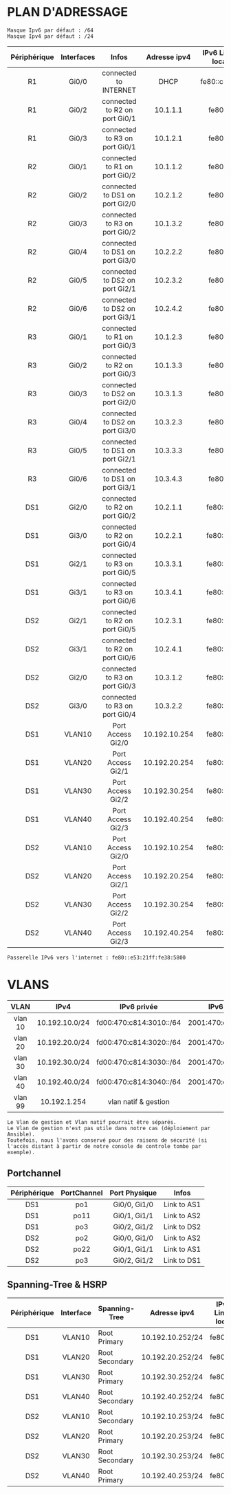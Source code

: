 # PLAN D'ADRESSAGE
```
Masque Ipv6 par défaut : /64
Masque Ipv4 par défaut : /24
```

| Périphérique  |Interfaces  |Infos  | Adresse ipv4  | IPv6 Link-local |
|:---:|:-----:|:-----:|:----:|:----:|
R1 | Gi0/0 | connected to INTERNET | DHCP | fe80::cafe:3 |
R1 | Gi0/2 | connected to R2 on port Gi0/1 | 10.1.1.1 | fe80::1 |
R1 | Gi0/3 | connected to R3 on port Gi0/1 | 10.1.2.1 | fe80::1 |
R2 | Gi0/1 | connected to R1 on port Gi0/2 | 10.1.1.2 | fe80::2 |
R2 | Gi0/2 | connected to DS1 on port Gi2/0 | 10.2.1.2 | fe80::2 |
R2 | Gi0/3 | connected to R3 on port Gi0/2 | 10.1.3.2| fe80::2 | 
R2 | Gi0/4 | connected to DS1 on port Gi3/0 | 10.2.2.2 | fe80::2 |
R2 | Gi0/5 | connected to DS2 on port Gi2/1 | 10.2.3.2 | fe80::2 |
R2 | Gi0/6 | connected to DS2 on port Gi3/1 | 10.2.4.2 | fe80::2 |
R3 | Gi0/1 | connected to R1 on port Gi0/3 | 10.1.2.3 | fe80::3 |
R3 | Gi0/2 | connected to R2 on port Gi0/3 | 10.1.3.3 | fe80::3 |
R3 | Gi0/3 | connected to DS2 on port Gi2/0 | 10.3.1.3 | fe80::3 |
R3 | Gi0/4 | connected to DS2 on port Gi3/0 | 10.3.2.3 | fe80::3 |
R3 | Gi0/5 | connected to DS1 on port Gi2/1 | 10.3.3.3 | fe80::3 |
R3 | Gi0/6 | connected to DS1 on port Gi3/1 | 10.3.4.3 | fe80::3 |
DS1 | Gi2/0 | connected to R2 on port Gi0/2 | 10.2.1.1 | fe80::d1 |
DS1 | Gi3/0 | connected to R2 on port Gi0/4 | 10.2.2.1 | fe80::d1 |
DS1 | Gi2/1 | connected to R3 on port Gi0/5 | 10.3.3.1 | fe80::d1 |
DS1 | Gi3/1 | connected to R3 on port Gi0/6 | 10.3.4.1 | fe80::d1 |
DS2 | Gi2/1 | connected to R2 on port Gi0/5 | 10.2.3.1 | fe80::d2 |
DS2 | Gi3/1 | connected to R2 on port Gi0/6 | 10.2.4.1 | fe80::d2 |
DS2 | Gi2/0 | connected to R3 on port Gi0/3 | 10.3.1.2 | fe80::d2 | 
DS2 | Gi3/0 | connected to R3 on port Gi0/4 | 10.3.2.2 | fe80::d2 |
DS1 | VLAN10 | Port Access Gi2/0 | 10.192.10.254 | fe80::d0 |
DS1 | VLAN20 | Port Access Gi2/1 | 10.192.20.254 | fe80::d0 |
DS1 | VLAN30 | Port Access Gi2/2 | 10.192.30.254 | fe80::d0 |
DS1 | VLAN40 | Port Access Gi2/3 | 10.192.40.254 | fe80::d0 |
DS2 | VLAN10 | Port Access Gi2/0 | 10.192.10.254 | fe80::d0 |
DS2 | VLAN20 | Port Access Gi2/1 | 10.192.20.254 | fe80::d0 |
DS2 | VLAN30 | Port Access Gi2/2 | 10.192.30.254 | fe80::d0 |
DS2 | VLAN40 | Port Access Gi2/3 | 10.192.40.254 | fe80::d0 |
```
Passerelle IPv6 vers l'internet : fe80::e53:21ff:fe38:5800
```

# VLANS
VLAN | IPv4 | IPv6 privée | IPv6 publique |
|:---:|:-----:|:----:|:----:|
| vlan 10 | 10.192.10.0/24 | fd00:470:c814:3010::/64 | 2001:470:c814:3010::/64 |
| vlan 20 | 10.192.20.0/24 | fd00:470:c814:3020::/64 | 2001:470:c814:3020::/64 |
| vlan 30 | 10.192.30.0/24 | fd00:470:c814:3030::/64 | 2001:470:c814:3030::/64 |
| vlan 40 | 10.192.40.0/24 | fd00:470:c814:3040::/64 | 2001:470:c814:3040::/64 |
| vlan 99 |  10.192.1.254 | vlan natif & gestion
```
Le Vlan de gestion et Vlan natif pourrait être séparés. 
Le Vlan de gestion n'est pas utile dans notre cas (déploiement par Ansible).
Toutefois, nous l'avons conservé pour des raisons de sécurité (si l'accès distant à partir de notre console de controle tombe par exemple).
```
## Portchannel
| Périphérique  | PortChannel | Port Physique |  Infos
|:---:|:-----:|:----:|:----:|
DS1 | po1 | Gi0/0, Gi1/0 | Link to AS1 |
DS1 | po11 | Gi0/1, Gi1/1 | Link to AS2 |
DS1 | po3 | Gi0/2, Gi1/2 | Link to DS2 | 
DS2 | po2 | Gi0/0, Gi1/0 | Link to AS2 |
DS2 | po22 | Gi0/1, Gi1/1 | Link to AS1 |
DS2 | po3 | Gi0/2, Gi1/2  | Link to DS1 |

## Spanning-Tree & HSRP
| Périphérique  | Interface | Spanning-Tree |  Adresse ipv4 | IPv6 Link-local | IPv6 privée | IPv6 publique |Group |	Priorité |
|:---:|:-----:|----|:----:|:----:|:----:|:----:|:----:|:----:|
DS1 | VLAN10 | Root Primary | 10.192.10.252/24 | fe80::d1 | fd00:470:c814:3010::252 | 2001:470:c814:3010::252 | 10/16 |	150, prempt
DS1 | VLAN20 | Root Secondary | 10.192.20.252/24 | fe80::d1 | fd00:470:c814:3020::252 | 2001:470:c814:3020::252 |20/26 |	default
DS1 | VLAN30 | Root Primary | 10.192.30.252/24 | fe80::d1 | fd00:470:c814:3030::252 | 2001:470:c814:3030::252 | 30/36 |	150, prempt
DS1 | VLAN40 | Root Secondary | 10.192.40.252/24 | fe80::d1 | fd00:470:c814:3040::252 | 2001:470:c814:3040::252 |40/46 |	default
DS2 | VLAN10 | Root Secondary | 10.192.10.253/24 | fe80::d2 | fd00:470:c814:3010::253 | 2001:470:c814:3010::253 | 10/16 |	default
DS2 | VLAN20 | Root Primary | 10.192.20.253/24 | fe80::d2 | fd00:470:c814:3020::253 | 2001:470:c814:3020::253 | 20/26 |	150, prempt
DS2 | VLAN30 | Root Secondary | 10.192.30.253/24 | fe80::d2 | fd00:470:c814:3030:30::253 | 2001:470:c814:3030::253 | 30/36 |	default
DS2 | VLAN40 | Root Primary | 10.192.40.253/24 | fe80::d2 | fd00:470:c814:3040::253 | 2001:470:c814:3040::253 | 40/46 |	150, prempt

